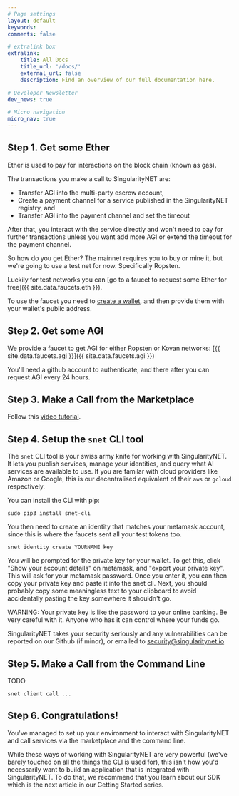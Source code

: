 ```yaml
---
# Page settings
layout: default
keywords:
comments: false

# extralink box
extralink:
    title: All Docs
    title_url: '/docs/'
    external_url: false
    description: Find an overview of our full documentation here.

# Developer Newsletter
dev_news: true

# Micro navigation
micro_nav: true
---
```


## Step 1. Get some Ether

Ether is used to pay for interactions on the block chain (known as gas).

The transactions you make a call to SingularityNET are:
- Transfer AGI into the multi-party escrow account,
- Create a payment channel for a service published in the SingularityNET registry, and
- Transfer AGI into the payment channel and set the timeout

After that, you interact with the service directly and won't need to pay for further transactions unless you want add more AGI
or extend the timeout for the payment channel.

So how do you get Ether? The mainnet requires you to buy or mine it, but we're going to use a test net for now. Specifically Ropsten.

Luckily for test networks you can [go to a faucet to request some Ether for free]({{ site.data.faucets.eth }}).

To use the faucet you need to [create a wallet](/docs/setup/create-a-wallet), and then provide them with your wallet's public address.

## Step 2. Get some AGI

We provide a faucet to get AGI for either Ropsten or Kovan networks: [{{ site.data.faucets.agi }}]({{ site.data.faucets.agi }})

You'll need a github account to authenticate, and there after you can request AGI every 24 hours.

## Step 3. Make a Call from the Marketplace

Follow this [video tutorial](https://www.youtube.com/watch?v=j_9yLRQ1bE4).

## Step 4. Setup the `snet` CLI tool

The `snet` CLI tool is your swiss army knife for working with SingularityNET. It lets you publish services, manage your identities, and query what AI services are available to use. If you are familar with cloud providers like Amazon or Google, this is our decentralised equivalent of their `aws` or `gcloud` respectively.

You can install the CLI with pip:

```
sudo pip3 install snet-cli
```

You then need to create an identity that matches your metamask account, since this is where the faucets sent all your test tokens too.

```
snet identity create YOURNAME key
```

You will be prompted for the private key for your wallet. To get this, click "Show your account details" on metamask, and "export your private key". This will ask for your metamask password. Once you enter it, you can then copy your private key and paste it into the snet cli. Next, you should probably copy some meaningless text to your clipboard to avoid accidentally pasting the key somewhere it shouldn't go.

WARNING: Your private key is like the password to your online banking. Be very careful with it. Anyone who has it can control where your funds go. 

SingularityNET takes your security seriously and any vulnerabilities can be reported on our Github (if minor), or emailed to [security@singularitynet.io](mailto:security@singularitynet.io)

## Step 5. Make a Call from the Command Line

TODO

```
snet client call ...
```

## Step 6. Congratulations!

You've managed to set up your environment to interact with SingularityNET and call services via the marketplace and the command line.

While these ways of working with SingularityNET are very powerful (we've barely touched on all the things the CLI is used for),
this isn't how you'd necessarily want to build an application that is integrated with SingularityNET. To do that, we recommend 
that you learn about our SDK which is the next article in our Getting Started series.
